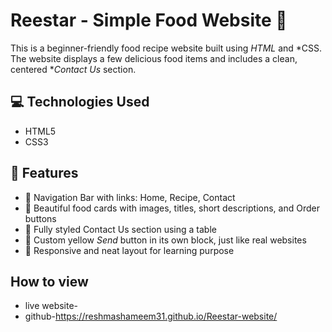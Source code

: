 # Reestar - Simple Food Website 🍱

This is a beginner-friendly food recipe website built using *HTML* and *CSS. The website displays a few delicious food items and includes a clean, centered **Contact Us* section.

## 💻 Technologies Used

- HTML5
- CSS3

## 📄 Features

- 🔸 Navigation Bar with links: Home, Recipe, Contact
- 🔸 Beautiful food cards with images, titles, short descriptions, and Order buttons
- 🔸 Fully styled Contact Us section using a table
- 🔸 Custom yellow *Send* button in its own block, just like real websites
- 🔸 Responsive and neat layout for learning purpose
## How to view
- live website-
- github-https://reshmashameem31.github.io/Reestar-website/


